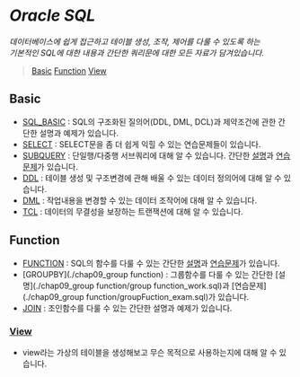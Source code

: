 # **_Oracle SQL_**

_데이터베이스에 쉽게 접근하고 테이블 생성, 조작, 제어를 다룰 수 있도록 하는  <br>
기본적인 SQL에 대한 내용과 간단한 쿼리문에 대한 모든 자료가 담겨있습니다._
>[Basic](#Basic)
>[Function](#Function)
>[View](#View)

## Basic
 - [SQL_BASIC](./chap02_SQL_basic) : SQL의 구조화된 질의어(DDL, DML, DCL)과 제약조건에 관한 간단한 설명과 예제가 있습니다.
 - [SELECT](./chap03_select) : SELECT문을 좀 더 쉽게 익힐 수 있는 연습문제들이 있습니다.
 - [SUBQUERY](./chap04_subquery) : 단일행/다중행 서브쿼리에 대해 알 수 있습니다. 간단한 [설명](./chap04_subquery/SubQuery_work.sql)과 [연습문제](./chap04_subquery/subquery_exam.sql)가 있습니다.
 - [DDL](./chap05_DDL/DDL_work.sql) : 테이블 생성 및 구조변경에 관해 배울 수 있는 데이터 정의어에 대해 알 수 있습니다.
 - [DML](./chap06_DML/DML_work.sql) : 작업내용을 변경할 수 있는 데이터 조작어에 대해 알 수 있습니다.
 - [TCL](./chap12_trainsaction/transaction_work.sql) : 데이터의 무결성을 보장하는 트랜잭션에 대해 알 수 있습니다.

## Function
 - [FUNCTION](./chap08_function) : SQL의 함수를 다룰 수 있는 간단한 [설명](./chap08_function/function_work.sql)과 [연습문제](./chap08_function/function_exam.sql)가 있습니다.
 - [GROUPBY](./chap09_group function) : 그룹함수를 다룰 수 있는 간단한 [설명](./chap09_group function/group function_work.sql)과 [연습문제](./chap09_group function/groupFuction_exam.sql)가 있습니다.
 - [JOIN](./chap10_Join_ERD_work) : 조인함수를 다룰 수 있는 간단한 설명과 예제가 있습니다.


### [View](./chap11_view/view_work.sql)
 - view라는 가상의 테이블을 생성해보고 무슨 목적으로 사용하는지에 대해 알 수 있습니다.
